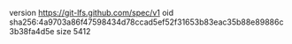 version https://git-lfs.github.com/spec/v1
oid sha256:4a9703a86f47598434d78ccad5ef52f31653b83eac35b88e89886c3b38fa4d5e
size 5412
